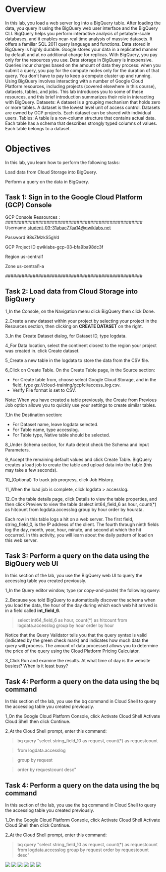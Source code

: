 # Overview
In this lab, you load a web server log into a BigQuery table. After loading the data, you query it using the BigQuery web user interface and the BigQuery CLI.
BigQuery helps you perform interactive analysis of petabyte-scale databases, and it enables near-real time analysis of massive datasets. It offers a familiar SQL 2011 query language and functions.
Data stored in BigQuery is highly durable. Google stores your data in a replicated manner by default and at no additional charge for replicas. 
With BigQuery, you pay only for the resources you use. Data storage in BigQuery is inexpensive. 
Queries incur charges based on the amount of data they process: when you submit a query, you pay for the compute nodes only for the duration of that query. You don't have to pay to keep a compute cluster up and running.
Using BigQuery involves interacting with a number of Google Cloud Platform resources, including projects (covered elsewhere in this course), datasets, tables, and jobs. 
This lab introduces you to some of these resources, and this brief introduction summarizes their role in interacting with BigQuery.
Datasets: A dataset is a grouping mechanism that holds zero or more tables. A dataset is the lowest level unit of access control. 
Datasets are owned by GCP projects. Each dataset can be shared with individual users.
Tables: A table is a row-column structure that contains actual data. 
Each table has a schema that describes strongly typed columns of values. Each table belongs to a dataset.

# Objectives
In this lab, you learn how to perform the following tasks:

Load data from Cloud Storage into BigQuery.

Perform a query on the data in BigQuery.

## Task 1: Sign in to the Google Cloud Platform (GCP) Console
GCP Console Ressources :
##################################################
Username
student-03-31abac77aa14@qwiklabs.net

Password
98sZMzkS5gVd

GCP Project ID
qwiklabs-gcp-03-bfa9ba98dc3f

Region
us-central1

Zone
us-central1-a

##################################################

## Task 2: Load data from Cloud Storage into BigQuery
1_In the Console, on the Navigation menu click BigQuery then click Done.

2_Create a new dataset within your project by selecting your project in the Resources section, then clicking on **CREATE DATASET** on the right.

3_In the Create Dataset dialog, for Dataset ID, type logdata.

4_For Data location, select the continent closest to the region your project was created in. click Create dataset.

5_Create a new table in the logdata to store the data from the CSV file.

6_Click on Create Table. On the Create Table page, in the Source section:

 * For Create table from, choose select Google Cloud Storage, and in the field, type gs://cloud-training/gcpfci/access_log.csv.
 * Verify File format is set to CSV.

Note: When you have created a table previously, the Create from Previous Job option allows you to quickly use your settings to create similar tables.

7_In the Destination section:

 * For Dataset name, leave logdata selected.
 * For Table name, type accesslog.
 * For Table type, Native table should be selected.

8_Under Schema section, for Auto detect check the Schema and input Parameters.

9_Accept the remaining default values and click Create Table.
BigQuery creates a load job to create the table and upload data into the table (this may take a few seconds).

10_(Optional) To track job progress, click Job History.

11_When the load job is complete, click logdata > accesslog.

12_On the table details page, click Details to view the table properties, and then click Preview to view the table dselect int64_field_6 as hour, count(*) as hitcount from logdata.accesslog
group by hour
order by hourata.

Each row in this table logs a hit on a web server. The first field, string_field_0, is the IP address of the client. 
The fourth through ninth fields log the day, month, year, hour, minute, and second at which the hit occurred. 
In this activity, you will learn about the daily pattern of load on this web server.

## Task 3: Perform a query on the data using the BigQuery web UI
In this section of the lab, you use the BigQuery web UI to query the accesslog table you created previously.

1_In the Query editor window, type (or copy-and-paste) the following query:

2_Because you told BigQuery to automatically discover the schema when you load the data, 
the hour of the day during which each web hit arrived is in a field called **int_field_6**.


>select int64_field_6 as hour, count(*) as hitcount from logdata.accesslog
>group by hour
>order by hour

Notice that the Query Validator tells you that the query syntax is valid (indicated by the green check mark) 
and indicates how much data the query will process. 
The amount of data processed allows you to determine the price of the query using the Cloud Platform Pricing Calculator.

3_Click Run and examine the results. At what time of day is the website busiest? When is it least busy?



## Task 4: Perform a query on the data using the bq command
In this section of the lab, you use the bq command in Cloud Shell to query the accesslog table you created previously.

1_On the Google Cloud Platform Console, click Activate Cloud Shell Activate Cloud Shell then click Continue.

2_At the Cloud Shell prompt, enter this command:

> bq query "select string_field_10 as request, count(*) as requestcount 

> from logdata.accesslog 

> group by request 

> order by requestcount desc"



## Task 4: Perform a query on the data using the bq command
In this section of the lab, you use the bq command in Cloud Shell to query the accesslog table you created previously.

1_On the Google Cloud Platform Console, click Activate Cloud Shell Activate Cloud Shell then click Continue.

2_At the Cloud Shell prompt, enter this command:

> bq query "select string_field_10 as request, count(*) as requestcount from logdata.accesslog group by request order by requestcount desc"




![](imgs/BigQuery.PNG)
![](imgs/createTable.PNG)
![](imgs/jobHistory.PNG)
![](imgs/tableDetails.PNG)
![](imgs/Query.PNG)
![](imgs/lab_GCPFundamentals_GettingStartedwithBigQuery.PNG)















